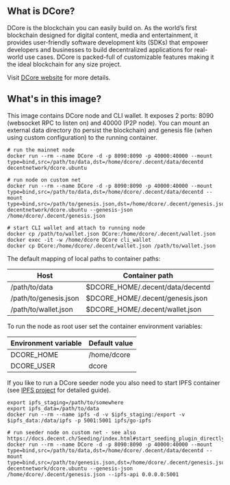 ## What is DCore?

DCore is the blockchain you can easily build on. As the world’s first blockchain designed for digital content, media and entertainment, it provides user-friendly software development kits (SDKs) that empower developers and businesses to build decentralized applications for real-world use cases. DCore is packed-full of customizable features making it the ideal blockchain for any size project.

Visit [DCore website](https://decent.ch/dcore)  for more details.

## What's in this image?

This image contains DCore node and CLI wallet. It exposes 2 ports: 8090 (websocket RPC to listen on) and 40000 (P2P node).
You can mount an external data directory (to persist the blockchain) and genesis file (when using custom configuration) to the running container.

```
# run the mainnet node
docker run --rm --name DCore -d -p 8090:8090 -p 40000:40000 --mount type=bind,src=/path/to/data,dst=/home/dcore/.decent/data/decentd decentnetwork/dcore.ubuntu

# run node on custom net
docker run --rm --name DCore -d -p 8090:8090 -p 40000:40000 --mount type=bind,src=/path/to/data,dst=/home/dcore/.decent/data/decentd --mount type=bind,src=/path/to/genesis.json,dst=/home/dcore/.decent/genesis.json,readonly decentnetwork/dcore.ubuntu --genesis-json /home/dcore/.decent/genesis.json

# start CLI wallet and attach to running node
docker cp /path/to/wallet.json DCore:/home/dcore/.decent/wallet.json
docker exec -it -w /home/dcore DCore cli_wallet
docker cp DCore:/home/dcore/.decent/wallet.json /path/to/wallet.json
```

The default mapping of local paths to container paths:

| Host | Container path |
| ---- | -------------- |
| /path/to/data | $DCORE_HOME/.decent/data/decentd |
| /path/to/genesis.json | $DCORE_HOME/.decent/genesis.json |
| /path/to/wallet.json | $DCORE_HOME/.decent/wallet.json |

To run the node as root user set the container environment variables:

| Environment variable | Default value |
| -------------------- | ------------- |
| DCORE_HOME | /home/dcore |
| DCORE_USER | dcore |

If you like to run a DCore seeder node you also need to start IPFS container (see [IPFS project](https://hub.docker.com/r/ipfs/go-ipfs) for detailed guide).
```
export ipfs_staging=/path/to/somewhere
export ipfs_data=/path/to/data
docker run --rm --name ipfs -d -v $ipfs_staging:/export -v $ipfs_data:/data/ipfs -p 5001:5001 ipfs/go-ipfs

# run seeder node on custom net - see also https://docs.decent.ch/Seeding/index.html#start_seeding_plugin_directly_by_setting_specific_decentd_parameters
docker run --rm --name DCore -d -p 8090:8090 -p 40000:40000 --mount type=bind,src=/path/to/data,dst=/home/dcore/.decent/data/decentd --mount type=bind,src=/path/to/genesis.json,dst=/home/dcore/.decent/genesis.json,readonly decentnetwork/dcore.ubuntu --genesis-json /home/dcore/.decent/genesis.json --ipfs-api 0.0.0.0:5001
```
